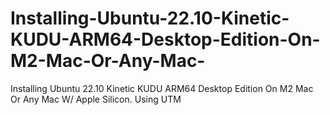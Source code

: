 # Installing-Ubuntu-22.10-Kinetic-KUDU-ARM64-Desktop-Edition-On-M2-Mac-Or-Any-Mac-
Installing Ubuntu 22.10 Kinetic KUDU ARM64 Desktop Edition On M2 Mac Or Any Mac W/ Apple Silicon. Using UTM
